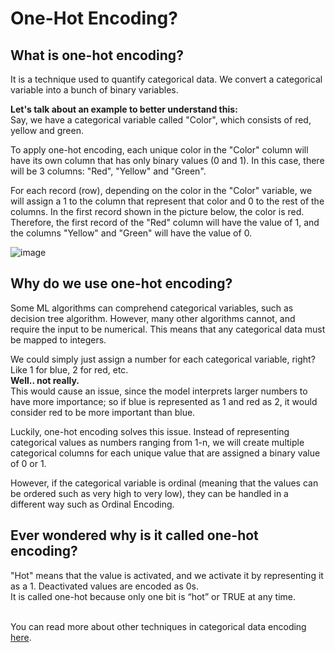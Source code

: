 # One-Hot Encoding?
## What is one-hot encoding?
It is a technique used to quantify categorical data. We convert a categorical variable into a bunch of binary variables.
<br/>

**Let's talk about an example to better understand this:**
<br/>
Say, we have a categorical variable called "Color", which consists of red, yellow and green. 

To apply one-hot encoding, each unique color in the "Color" column will have its own column that has only binary values (0 and 1). In this case, there will be 3 columns: "Red", "Yellow" and "Green".

For each record (row), depending on the color in the "Color" variable, we will assign a 1 to the column that represent that color and 0 to the rest of the columns. 
In the first record shown in the picture below, the color is red. Therefore, the first record of the "Red" column will have the value of 1, and the columns "Yellow" and "Green" will have the value of 0.

![image](https://user-images.githubusercontent.com/70928356/194159405-3a741d2e-100b-462c-836d-86d09cc8a292.png)

## Why do we use one-hot encoding?
Some ML algorithms can comprehend categorical variables, such as decision tree algorithm. However, many other algorithms cannot, and require the input to be numerical. This means that any categorical data must be mapped to integers.

We could simply just assign a number for each categorical variable, right? Like 1 for blue, 2 for red, etc. <br/>
**Well.. not really.** <br/>
This would cause an issue, since the model interprets larger numbers to have more importance; so if blue is represented as 1 and red as 2, it would consider red to be more important than blue.

Luckily, one-hot encoding solves this issue. Instead of representing categorical values as numbers ranging from 1-n, we will create multiple categorical columns for each unique value that are assigned a binary value of 0 or 1.

However, if the categorical variable is ordinal (meaning that the values can be ordered such as very high to very low), they can be handled in a different way such as Ordinal Encoding.

## Ever wondered why is it called one-hot encoding?
"Hot" means that the value is activated, and we activate it by representing it as a 1. Deactivated values are encoded as 0s.<br/>
It is called one-hot because only one bit is “hot” or TRUE at any time.

<br/>
You can read more about other techniques in categorical data encoding <a href="https://analyticsindiamag.com/a-complete-guide-to-categorical-data-encoding/">here</a>.
